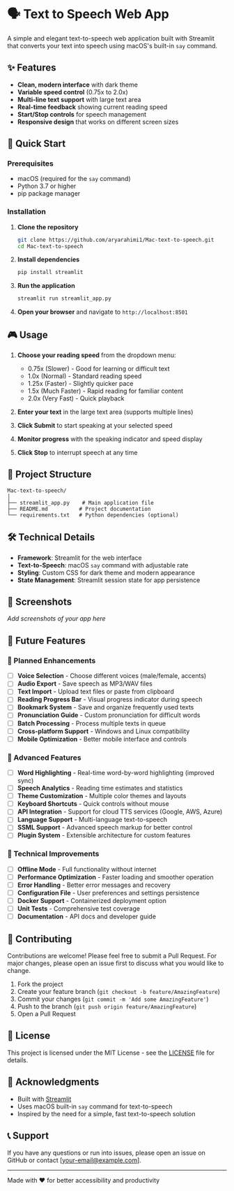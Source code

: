 # 🗣️ Text to Speech Web App

A simple and elegant text-to-speech web application built with Streamlit that converts your text into speech using macOS's built-in `say` command.

## ✨ Features

- **Clean, modern interface** with dark theme
- **Variable speed control** (0.75x to 2.0x)
- **Multi-line text support** with large text area
- **Real-time feedback** showing current reading speed
- **Start/Stop controls** for speech management
- **Responsive design** that works on different screen sizes

## 🚀 Quick Start

### Prerequisites

- macOS (required for the `say` command)
- Python 3.7 or higher
- pip package manager

### Installation

1. **Clone the repository**
   ```bash
   git clone https://github.com/aryarahimi1/Mac-text-to-speech.git
   cd Mac-text-to-speech
   ```

2. **Install dependencies**
   ```bash
   pip install streamlit
   ```

3. **Run the application**
   ```bash
   streamlit run streamlit_app.py
   ```

4. **Open your browser** and navigate to `http://localhost:8501`

## 🎮 Usage

1. **Choose your reading speed** from the dropdown menu:
   - 0.75x (Slower) - Good for learning or difficult text
   - 1.0x (Normal) - Standard reading speed
   - 1.25x (Faster) - Slightly quicker pace
   - 1.5x (Much Faster) - Rapid reading for familiar content
   - 2.0x (Very Fast) - Quick playback

2. **Enter your text** in the large text area (supports multiple lines)

3. **Click Submit** to start speaking at your selected speed

4. **Monitor progress** with the speaking indicator and speed display

5. **Click Stop** to interrupt speech at any time

## 📁 Project Structure

```
Mac-text-to-speech/
│
├── streamlit_app.py    # Main application file
├── README.md          # Project documentation
└── requirements.txt   # Python dependencies (optional)
```

## 🛠️ Technical Details

- **Framework**: Streamlit for the web interface
- **Text-to-Speech**: macOS `say` command with adjustable rate
- **Styling**: Custom CSS for dark theme and modern appearance
- **State Management**: Streamlit session state for app persistence

## 📱 Screenshots

*Add screenshots of your app here*

## 🔮 Future Features

### 🎯 Planned Enhancements

- [ ] **Voice Selection** - Choose different voices (male/female, accents)
- [ ] **Audio Export** - Save speech as MP3/WAV files
- [ ] **Text Import** - Upload text files or paste from clipboard
- [ ] **Reading Progress Bar** - Visual progress indicator during speech
- [ ] **Bookmark System** - Save and organize frequently used texts
- [ ] **Pronunciation Guide** - Custom pronunciation for difficult words
- [ ] **Batch Processing** - Process multiple texts in queue
- [ ] **Cross-platform Support** - Windows and Linux compatibility
- [ ] **Mobile Optimization** - Better mobile interface and controls

### 🚀 Advanced Features

- [ ] **Word Highlighting** - Real-time word-by-word highlighting (improved sync)
- [ ] **Speech Analytics** - Reading time estimates and statistics
- [ ] **Theme Customization** - Multiple color themes and layouts
- [ ] **Keyboard Shortcuts** - Quick controls without mouse
- [ ] **API Integration** - Support for cloud TTS services (Google, AWS, Azure)
- [ ] **Language Support** - Multi-language text-to-speech
- [ ] **SSML Support** - Advanced speech markup for better control
- [ ] **Plugin System** - Extensible architecture for custom features

### 🔧 Technical Improvements

- [ ] **Offline Mode** - Full functionality without internet
- [ ] **Performance Optimization** - Faster loading and smoother operation
- [ ] **Error Handling** - Better error messages and recovery
- [ ] **Configuration File** - User preferences and settings persistence
- [ ] **Docker Support** - Containerized deployment option
- [ ] **Unit Tests** - Comprehensive test coverage
- [ ] **Documentation** - API docs and developer guide

## 🤝 Contributing

Contributions are welcome! Please feel free to submit a Pull Request. For major changes, please open an issue first to discuss what you would like to change.

1. Fork the project
2. Create your feature branch (`git checkout -b feature/AmazingFeature`)
3. Commit your changes (`git commit -m 'Add some AmazingFeature'`)
4. Push to the branch (`git push origin feature/AmazingFeature`)
5. Open a Pull Request

## 📄 License

This project is licensed under the MIT License - see the [LICENSE](LICENSE) file for details.

## 🙏 Acknowledgments

- Built with [Streamlit](https://streamlit.io/)
- Uses macOS built-in `say` command for text-to-speech
- Inspired by the need for a simple, fast text-to-speech solution

## 📞 Support

If you have any questions or run into issues, please open an issue on GitHub or contact [your-email@example.com].

---

Made with ❤️ for better accessibility and productivity
